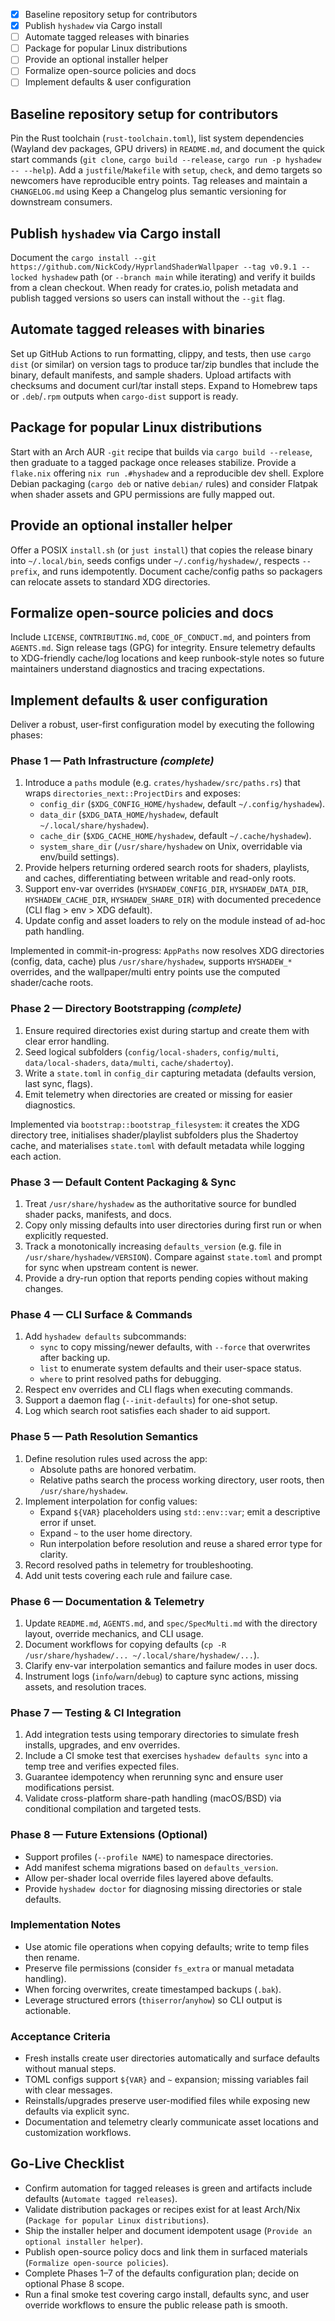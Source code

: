 - [x] Baseline repository setup for contributors
- [x] Publish `hyshadew` via Cargo install
- [ ] Automate tagged releases with binaries
- [ ] Package for popular Linux distributions
- [ ] Provide an optional installer helper
- [ ] Formalize open-source policies and docs
- [ ] Implement defaults & user configuration

## Baseline repository setup for contributors
Pin the Rust toolchain (`rust-toolchain.toml`), list system dependencies (Wayland dev packages, GPU drivers) in `README.md`, and document the quick start commands (`git clone`, `cargo build --release`, `cargo run -p hyshadew -- --help`). Add a `justfile`/`Makefile` with `setup`, `check`, and demo targets so newcomers have reproducible entry points. Tag releases and maintain a `CHANGELOG.md` using Keep a Changelog plus semantic versioning for downstream consumers.

## Publish `hyshadew` via Cargo install
Document the `cargo install --git https://github.com/NickCody/HyprlandShaderWallpaper --tag v0.9.1 --locked hyshadew` path (or `--branch main` while iterating) and verify it builds from a clean checkout. When ready for crates.io, polish metadata and publish tagged versions so users can install without the `--git` flag.

## Automate tagged releases with binaries
Set up GitHub Actions to run formatting, clippy, and tests, then use `cargo dist` (or similar) on version tags to produce tar/zip bundles that include the binary, default manifests, and sample shaders. Upload artifacts with checksums and document curl/tar install steps. Expand to Homebrew taps or `.deb`/`.rpm` outputs when `cargo-dist` support is ready.

## Package for popular Linux distributions
Start with an Arch AUR `-git` recipe that builds via `cargo build --release`, then graduate to a tagged package once releases stabilize. Provide a `flake.nix` offering `nix run .#hyshadew` and a reproducible dev shell. Explore Debian packaging (`cargo deb` or native `debian/` rules) and consider Flatpak when shader assets and GPU permissions are fully mapped out.

## Provide an optional installer helper
Offer a POSIX `install.sh` (or `just install`) that copies the release binary into `~/.local/bin`, seeds configs under `~/.config/hyshadew/`, respects `--prefix`, and runs idempotently. Document cache/config paths so packagers can relocate assets to standard XDG directories.

## Formalize open-source policies and docs
Include `LICENSE`, `CONTRIBUTING.md`, `CODE_OF_CONDUCT.md`, and pointers from `AGENTS.md`. Sign release tags (GPG) for integrity. Ensure telemetry defaults to XDG-friendly cache/log locations and keep runbook-style notes so future maintainers understand diagnostics and tracing expectations.

## Implement defaults & user configuration
Deliver a robust, user-first configuration model by executing the following phases:

### Phase 1 — Path Infrastructure *(complete)*
1. Introduce a `paths` module (e.g. `crates/hyshadew/src/paths.rs`) that wraps `directories_next::ProjectDirs` and exposes:
   - `config_dir` (`$XDG_CONFIG_HOME/hyshadew`, default `~/.config/hyshadew`).
   - `data_dir` (`$XDG_DATA_HOME/hyshadew`, default `~/.local/share/hyshadew`).
   - `cache_dir` (`$XDG_CACHE_HOME/hyshadew`, default `~/.cache/hyshadew`).
   - `system_share_dir` (`/usr/share/hyshadew` on Unix, overridable via env/build settings).
2. Provide helpers returning ordered search roots for shaders, playlists, and caches, differentiating between writable and read-only roots.
3. Support env-var overrides (`HYSHADEW_CONFIG_DIR`, `HYSHADEW_DATA_DIR`, `HYSHADEW_CACHE_DIR`, `HYSHADEW_SHARE_DIR`) with documented precedence (CLI flag > env > XDG default).
4. Update config and asset loaders to rely on the module instead of ad-hoc path handling.

Implemented in commit-in-progress: `AppPaths` now resolves XDG directories (config, data, cache) plus `/usr/share/hyshadew`, supports `HYSHADEW_*` overrides, and the wallpaper/multi entry points use the computed shader/cache roots.

### Phase 2 — Directory Bootstrapping *(complete)*
1. Ensure required directories exist during startup and create them with clear error handling.
2. Seed logical subfolders (`config/local-shaders`, `config/multi`, `data/local-shaders`, `data/multi`, `cache/shadertoy`).
3. Write a `state.toml` in `config_dir` capturing metadata (defaults version, last sync, flags).
4. Emit telemetry when directories are created or missing for easier diagnostics.

Implemented via `bootstrap::bootstrap_filesystem`: it creates the XDG directory tree, initialises shader/playlist subfolders plus the Shadertoy cache, and materialises `state.toml` with default metadata while logging each action.

### Phase 3 — Default Content Packaging & Sync
1. Treat `/usr/share/hyshadew` as the authoritative source for bundled shader packs, manifests, and docs.
2. Copy only missing defaults into user directories during first run or when explicitly requested.
3. Track a monotonically increasing `defaults_version` (e.g. file in `/usr/share/hyshadew/VERSION`). Compare against `state.toml` and prompt for sync when upstream content is newer.
4. Provide a dry-run option that reports pending copies without making changes.

### Phase 4 — CLI Surface & Commands
1. Add `hyshadew defaults` subcommands:
   - `sync` to copy missing/newer defaults, with `--force` that overwrites after backing up.
   - `list` to enumerate system defaults and their user-space status.
   - `where` to print resolved paths for debugging.
2. Respect env overrides and CLI flags when executing commands.
3. Support a daemon flag (`--init-defaults`) for one-shot setup.
4. Log which search root satisfies each shader to aid support.

### Phase 5 — Path Resolution Semantics
1. Define resolution rules used across the app:
   - Absolute paths are honored verbatim.
   - Relative paths search the process working directory, user roots, then `/usr/share/hyshadew`.
2. Implement interpolation for config values:
   - Expand `${VAR}` placeholders using `std::env::var`; emit a descriptive error if unset.
   - Expand `~` to the user home directory.
   - Run interpolation before resolution and reuse a shared error type for clarity.
3. Record resolved paths in telemetry for troubleshooting.
4. Add unit tests covering each rule and failure case.

### Phase 6 — Documentation & Telemetry
1. Update `README.md`, `AGENTS.md`, and `spec/SpecMulti.md` with the directory layout, override mechanics, and CLI usage.
2. Document workflows for copying defaults (`cp -R /usr/share/hyshadew/... ~/.local/share/hyshadew/...`).
3. Clarify env-var interpolation semantics and failure modes in user docs.
4. Instrument logs (`info`/`warn`/`debug`) to capture sync actions, missing assets, and resolution traces.

### Phase 7 — Testing & CI Integration
1. Add integration tests using temporary directories to simulate fresh installs, upgrades, and env overrides.
2. Include a CI smoke test that exercises `hyshadew defaults sync` into a temp tree and verifies expected files.
3. Guarantee idempotency when rerunning sync and ensure user modifications persist.
4. Validate cross-platform share-path handling (macOS/BSD) via conditional compilation and targeted tests.

### Phase 8 — Future Extensions (Optional)
- Support profiles (`--profile NAME`) to namespace directories.
- Add manifest schema migrations based on `defaults_version`.
- Allow per-shader local override files layered above defaults.
- Provide `hyshadew doctor` for diagnosing missing directories or stale defaults.

### Implementation Notes
- Use atomic file operations when copying defaults; write to temp files then rename.
- Preserve file permissions (consider `fs_extra` or manual metadata handling).
- When forcing overwrites, create timestamped backups (`.bak`).
- Leverage structured errors (`thiserror`/`anyhow`) so CLI output is actionable.

### Acceptance Criteria
- Fresh installs create user directories automatically and surface defaults without manual steps.
- TOML configs support `${VAR}` and `~` expansion; missing variables fail with clear messages.
- Reinstalls/upgrades preserve user-modified files while exposing new defaults via explicit sync.
- Documentation and telemetry clearly communicate asset locations and customization workflows.

## Go-Live Checklist
- Confirm automation for tagged releases is green and artifacts include defaults (`Automate tagged releases`).
- Validate distribution packages or recipes exist for at least Arch/Nix (`Package for popular Linux distributions`).
- Ship the installer helper and document idempotent usage (`Provide an optional installer helper`).
- Publish open-source policy docs and link them in surfaced materials (`Formalize open-source policies`).
- Complete Phases 1–7 of the defaults configuration plan; decide on optional Phase 8 scope.
- Run a final smoke test covering cargo install, defaults sync, and user override workflows to ensure the public release path is smooth.
